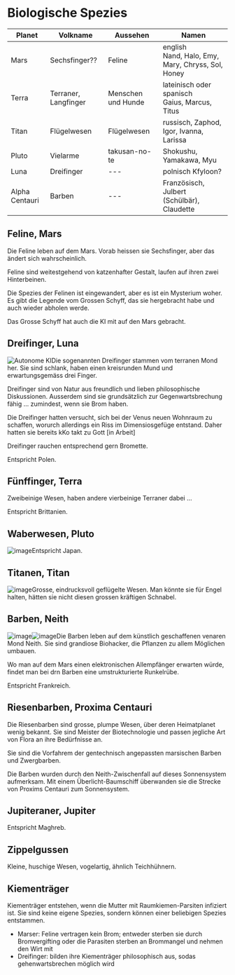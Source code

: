 # Biologische Spezies

| Planet         | Volkname              | Aussehen           | Namen                                                   |
|----------------|-----------------------|--------------------|---------------------------------------------------------|
| Mars           | Sechsfinger??         | Feline             | english <br />Nand, Halo, Emy, Mary, Chryss, Sol, Honey |
| Terra          | Terraner, Langfinger  | Menschen und Hunde | lateinisch oder spanisch<br />Gaius, Marcus, Titus      |
| Titan          | Flügelwesen           | Flügelwesen        | russisch, Zaphod, Igor, Ivanna, Larissa                 |
| Pluto          | Vielarme              | takusan-no-te      | Shokushu, Yamakawa, Myu                                 |
| Luna           | Dreifinger            | ---                | polnisch Kfyloon?                                       |
| Alpha Centauri | Barben                | ---                | Französisch, Julbert (Schülbär), Claudette              |

## Feline, Mars

Die Feline leben auf dem Mars. Vorab heissen sie Sechsfinger, aber das ändert sich wahrscheinlich.

Feline sind weitestgehend von katzenhafter Gestalt, laufen auf ihren zwei Hinterbeinen.

Die Spezies der Felinen ist eingewandert, aber es ist ein Mysterium woher. Es gibt die Legende vom Grossen Schyff, das sie hergebracht habe und auch wieder abholen werde.

Das Grosse Schyff hat auch die KI mit auf den Mars gebracht.

## Dreifinger, Luna

![Autonome KI](../images/dreifinger.jpg)Die sogenannten Dreifinger stammen vom terranen Mond her. Sie sind schlank, haben einen kreisrunden Mund und erwartungsgemäss drei Finger.

Dreifinger sind von Natur aus freundlich und lieben philosophische Diskussionen. Ausserdem sind sie grundsätzlich zur Gegenwartsbrechung fähig ... zumindest, wenn sie Brom haben.

Die Dreifinger hatten versucht, sich bei der Venus neuen Wohnraum zu schaffen, worurch allerdings ein Riss im Dimensiosgefüge entstand. Daher hatten  sie bereits kKo takt zu Gott [in Arbeit]

Dreifinger rauchen entsprechend gern Bromette.

Entspricht Polen.

## Fünffinger, Terra

Zweibeinige Wesen, haben andere vierbeinige Terraner dabei ...

Entspricht Brittanien.

## Waberwesen, Pluto

![image](../images/vielarm.jpg)Entspricht Japan.

## Titanen, Titan

![image](../images/titanen.jpg)Grosse, eindrucksvoll geflügelte Wesen. Man könnte sie für Engel halten, hätten sie nicht diesen grossen kräftigen Schnabel.

## Barben, Neith

![image](../images/barben.jpg)![image](../images/barben2.jpg)Die Barben leben auf dem künstlich geschaffenen venaren Mond Neith. Sie sind grandiose Biohacker, die Pflanzen zu allem Möglichen umbauen.

Wo man auf dem Mars einen elektronischen Allempfänger erwarten würde, findet man bei drn Barben eine umstrukturierte Runkelrübe.

Entspricht Frankreich.

## Riesenbarben, Proxima Centauri

Die Riesenbarben sind grosse, plumpe Wesen, über deren Heimatplanet wenig bekannt. Sie sind Meister der Biotechnologie und passen jegliche Art von Flora an ihre Bedürfnisse an.

Sie sind die Vorfahrem der gentechnisch angepassten marsischen Barben und Zwergbarben.

Die Barben wurden durch den Neith-Zwischenfall auf dieses Sonnensystem aufmerksam. Mit einem Überlicht-Baumschiff überwanden sie die Strecke von Proxims Centauri zum Sonnensystem.

## Jupiteraner, Jupiter

Entspricht Maghreb.

## Zippelgussen

Kleine, huschige Wesen, vogelartig, ähnlich Teichhühnern.

## Kiementräger

Kiementräger entstehen, wenn die Mutter mit Raumkiemen-Parsiten infiziert ist. Sie sind keine eigene Spezies, sondern können einer beliebigen Spezies entstammen.

* Marser: Feline vertragen kein Brom; entweder sterben sie durch Bromvergifting oder die Parasiten sterben an Brommangel und nehmen den Wirt mit
* Dreifinger: bilden ihre Kiementräger philosophisch aus, sodas gehenwartsbrechen möglich wird





